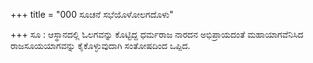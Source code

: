 +++
title = "000 ಸೂಚನೆ ಸಭೆಯೊಳೋಲಗದೊಳು"

+++
ಸೂ : ಆಸ್ಥಾನದಲ್ಲಿ ಓಲಗವನ್ನು ಕೊಟ್ಟಿದ್ದ ಧರ್ಮರಾಜ ನಾರದನ ಅಭಿಪ್ರಾಯದಂತೆ ಮಹಾಯಾಗವೆನಿಸಿದ ರಾಜಸೂಯಯಾಗವನ್ನು ಕೈಕೊಳ್ಳುವುದಾಗಿ ಸಂತೋಷದಿಂದ ಒಪ್ಪಿದ.